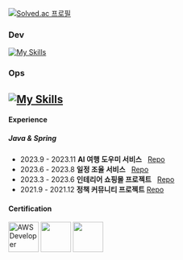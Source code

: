 [![Solved.ac
프로필](http://mazassumnida.wtf/api/mini/generate_badge?boj=wldud2550)](https://solved.ac/wldud2550)

### Dev
[![My Skills](https://skillicons.dev/icons?i=java,spring,androidstudio,gradle,hibernate,mysql,idea&theme=light)](https://skillicons.dev)

### Ops
[![My Skills](https://skillicons.dev/icons?i=aws,linux,docker,kubernetes,py,git)](https://skillicons.dev)
---
####  Experience
##### **Java & Spring**
- 2023.9 - 2023.11 **AI 여행 도우미 서비스** &nbsp; [Repo](https://github.com/trippack-voyage/voyage-back)
- 2023.6 - 2023.8  **일정 조율 서비스** &nbsp; [Repo](https://github.com/lakedata/flag-app-back)
- 2023.3 - 2023.6 **인테리어 쇼핑몰 프로젝트** &nbsp; [Repo](https://github.com/M2DM-project/M2DM.ver2.0)
- 2021.9 - 2021.12  **정책 커뮤니티 프로젝트** [Repo](https://github.com/lakedata/Checkkeu)

#### Certification
<img src="https://github.com/user-attachments/assets/722998b0-c113-4aa2-853d-0399f0e74fc8" alt="AWS Developer" width="60" style="height:auto;"/>
<img src="https://github.com/user-attachments/assets/ee49007e-6f15-488d-95ed-a8ce43e82380" width="60" style="height:auto;"/>
<img src="https://github.com/user-attachments/assets/1af1049d-be7e-4547-8ddb-a5fc974260d8" width="60" style="height:auto;"/>
